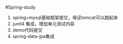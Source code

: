 #Spring-study

 1. spring+mysql基础框架提交，保证tomcat可以跑起来
 2. junit4 集成，增加单元测试内容
 3. demo代码提交
 4. spring-data-jpa集成